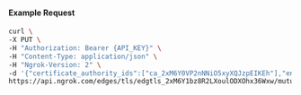 <!-- Code generated for API Clients. DO NOT EDIT. -->

#### Example Request

```bash
curl \
-X PUT \
-H "Authorization: Bearer {API_KEY}" \
-H "Content-Type: application/json" \
-H "Ngrok-Version: 2" \
-d '{"certificate_authority_ids":["ca_2xM6Y0VP2nNNiO5xyXQJzpEIKEh"],"enabled":true}' \
https://api.ngrok.com/edges/tls/edgtls_2xM6Y1bz8R2LXoulODXOhx36Wxw/mutual_tls
```
